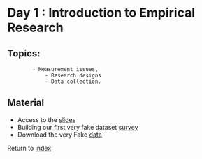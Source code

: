 # Day 1 : Introduction to Empirical Research

## Topics:
			- Measurement issues, 
      			- Research designs
      			- Data collection.

## Material

- Access to the [slides](https://docs.google.com/presentation/d/1Bf1wNkadRVeN24x82eG2RN-FkNIxg0SAr1e0CNC2wE8/edit#slide=id.g315d102d016_0_1045)
- Building our first very fake dataset [survey](https://docs.google.com/forms/d/12aSC4SUceUJVp_U3qDE6WvE5QS8t-1VSVugg-u-kErM/prefill)
- Download the very Fake [data](dataset/VeryFakeData.csv)

Return to [index](index.md)
